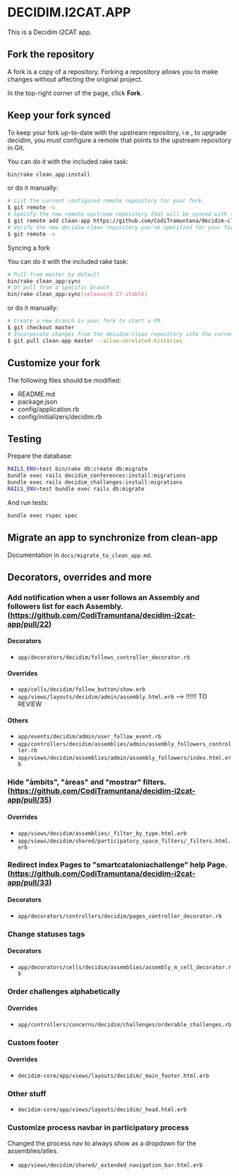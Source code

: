 # DECIDIM.I2CAT.APP

This is a Decidim I2CAT app.

## Fork the repository

A fork is a copy of a repository. Forking a repository allows you to make changes without affecting the original project.

In the top-right corner of the page, click **Fork**.

## Keep your fork synced

To keep your fork up-to-date with the upstream repository, i.e., to upgrade decidim, you must configure a remote that points to the upstream repository in Git.

You can do it with the included rake task:

```bash
bin/rake clean_app:install
```

or do it manually:


```bash
# List the current configured remote repository for your fork.
$ git remote -v
# Specify the new remote upstream repository that will be synced with the fork.
$ git remote add clean-app https://github.com/CodiTramuntana/decidim-clean-app.git
# Verify the new decidim-clean repository you've specified for your fork.
$ git remote -v
```

Syncing a fork

You can do it with the included rake task:

```bash
# Pull from master by default
bin/rake clean_app:sync
# Or pull from a specific branch
bin/rake clean_app:sync[release/0.27-stable]
```

or do it manually:

```bash
# Create a new branch in your fork to start a PR.
$ git checkout master
# Incorporate changes from the decidim-clean repository into the current branch.
$ git pull clean-app master --allow-unrelated-histories
```

## Customize your fork

The following files should be modified:

- README.md
- package.json
- config/application.rb
- config/initializers/decidim.rb

## Testing

Prepare the database:

```bash
RAILS_ENV=test bin/rake db:create db:migrate
bundle exec rails decidim_conferences:install:migrations
bundle exec rails decidim_challenges:install:migrations
RAILS_ENV=test bundle exec rails db:migrate
```
And run tests:

```bash
bundle exec rspec spec
```

## Migrate an app to synchronize from clean-app

Documentation in `docs/migrate_to_clean_app.md`.

## Decorators, overrides and more

### Add notification when a user follows an Assembly and followers list for each Assembly. (https://github.com/CodiTramuntana/decidim-i2cat-app/pull/22)

#### Decorators
  - `app/decorators/decidim/follows_controller_decorator.rb`

#### Overrides
  - `app/cells/decidim/follow_button/show.erb`
  - `app/views/layouts/decidim/admin/assembly.html.erb` --> !!!!!! TO REVIEW

#### Others
  - `app/events/decidim/admin/user_follow_event.rb`
  - `app/controllers/decidim/assemblies/admin/assembly_followers_controller.rb`
  - `app/views/decidim/assemblies/admin/assembly_followers/index.html.erb`

### Hide "àmbits", "àreas" and "mostrar" filters. (https://github.com/CodiTramuntana/decidim-i2cat-app/pull/35)

#### Overrides
  - `app/views/decidim/assemblies/_filter_by_type.html.erb`
  - `app/views/decidim/shared/participatory_space_filters/_filters.html.erb`

### Redirect index Pages to "smartcataloniachallenge" help Page. (https://github.com/CodiTramuntana/decidim-i2cat-app/pull/33)
  
#### Decorators
  - `app/decorators/controllers/decidim/pages_controller_decorator.rb`

### Change statuses tags

#### Decorators
  - `app/decorators/cells/decidim/assemblies/assembly_m_cell_decorator.rb`

### Order challenges alphabetically

#### Overrides
 - `app/controllers/concerns/decidim/challenges/orderable_challenges.rb`

### Custom footer
#### Overrides
  - `decidim-core/app/views/layouts/decidim/_main_footer.html.erb`

### Other stuff
  - `decidim-core/app/views/layouts/decidim/_head.html.erb`

### Customize process navbar in participatory process

Changed the process nav to always show as a dropdown for the assemblies/atles.

  - `app/views/decidim/shared/_extended_navigation_bar.html.erb`

